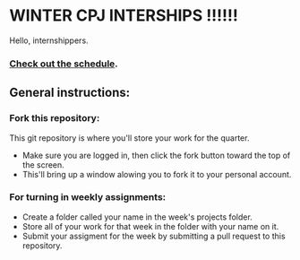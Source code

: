 # WINTER CPJ INTERSHIPS !!!!!!  

Hello, internshippers.  

### [Check out the schedule](https://github.com/cpj/winter-2012/blob/master/schedule.md).


## General instructions:  

### Fork this repository:
This git repository is where you'll store your work for the quarter.
- Make sure you are logged in, then click the fork button toward the top of the screen.  
- This'll bring up a window alowing you to fork it to your personal account.  

### For turning in weekly assignments:  
- Create a folder called your name in the week's projects folder.  
- Store all of your work for that week in the folder with your name on it.  
- Submit your assigment for the week by submitting a pull request to this repository.  